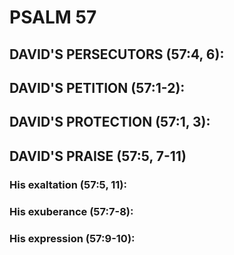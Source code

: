 ---
---
# PSALM 57 
## DAVID\'S PERSECUTORS (57:4, 6): 
## DAVID\'S PETITION (57:1-2): 
## DAVID\'S PROTECTION (57:1, 3): 
## DAVID\'S PRAISE (57:5, 7-11) 
###  His exaltation (57:5, 11): 
###  His exuberance (57:7-8): 
###  His expression (57:9-10): 
